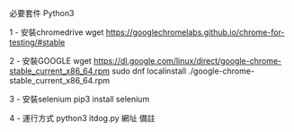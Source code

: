 必要套件
Python3 

1 - 安裝chromedrive
wget https://googlechromelabs.github.io/chrome-for-testing/#stable

2 - 安裝GOOGLE
wget https://dl.google.com/linux/direct/google-chrome-stable_current_x86_64.rpm
sudo dnf localinstall ./google-chrome-stable_current_x86_64.rpm

3 - 安裝selenium
pip3 install selenium

4 - 運行方式
python3 itdog.py 網址 備註
